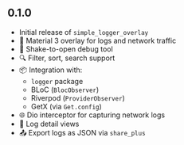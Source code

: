 ## 0.1.0

- Initial release of `simple_logger_overlay`
- 🌈 Material 3 overlay for logs and network traffic
- 🚀 Shake-to-open debug tool
- 🔍 Filter, sort, search support
- 📦 Integration with:
    - `logger` package
    - BLoC (`BlocObserver`)
    - Riverpod (`ProviderObserver`)
    - GetX (via `Get.config`)
- 🌐 Dio interceptor for capturing network logs
- 🧾 Log detail views
- 📤 Export logs as JSON via `share_plus`
